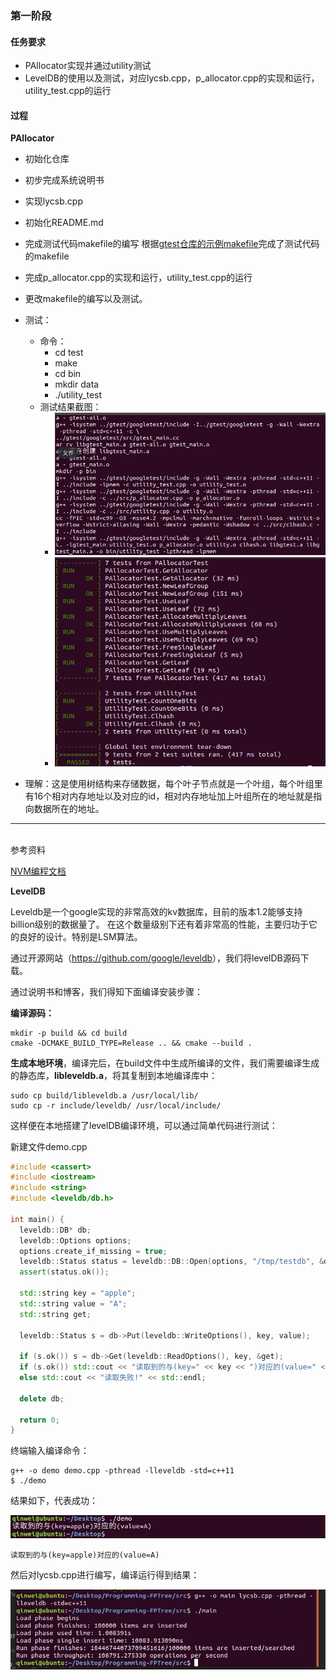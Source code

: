 ### 第一阶段

#### 任务要求

- PAllocator实现并通过utility测试
- LevelDB的使用以及测试，对应lycsb.cpp，p_allocator.cpp的实现和运行，utility_test.cpp的运行

#### 过程

**PAllocator**

- 初始化仓库
- 初步完成系统说明书
- 实现lycsb.cpp

- 初始化README.md
- 完成测试代码makefile的编写
  根据[gtest仓库的示例makefile](https://github.com/google/googletest/blob/master/googletest/make/Makefile)完成了测试代码的makefile
  
- 完成p_allocator.cpp的实现和运行，utility_test.cpp的运行
- 更改makefile的编写以及测试。
- 测试：
  + 命令：
     - cd test
     - make
     - cd bin
     - mkdir data
     - ./utility_test
  + 测试结果截图：
     - ![编译](1_complie.png)
     - ![结果](1_result.png)

- 理解：这是使用树结构来存储数据，每个叶子节点就是一个叶组，每个叶组里有16个相对内存地址以及对应的id，相对内存地址加上叶组所在的地址就是指向数据所在的地址。

---
<br>
参考资料  <br>

[NVM编程文档](https://docs.pmem.io/getting-started-guide/introduction)  <br>

**LevelDB**

Leveldb是一个google实现的非常高效的kv数据库，目前的版本1.2能够支持billion级别的数据量了。 在这个数量级别下还有着非常高的性能，主要归功于它的良好的设计。特别是LSM算法。

通过开源网站（<https://github.com/google/leveldb>），我们将levelDB源码下载。

通过说明书和博客，我们得知下面编译安装步骤：

**编译源码：**

```linux
mkdir -p build && cd build
cmake -DCMAKE_BUILD_TYPE=Release .. && cmake --build .
```

**生成本地环境**，编译完后，在build文件中生成所编译的文件，我们需要编译生成的静态库，**libleveldb.a**，将其复制到本地编译库中：

```
sudo cp build/libleveldb.a /usr/local/lib/
sudo cp -r include/leveldb/ /usr/local/include/
```

这样便在本地搭建了levelDB编译环境，可以通过简单代码进行测试：

新建文件demo.cpp

```c++
#include <cassert>
#include <iostream>
#include <string>
#include <leveldb/db.h>

int main() {
  leveldb::DB* db;
  leveldb::Options options;
  options.create_if_missing = true;
  leveldb::Status status = leveldb::DB::Open(options, "/tmp/testdb", &db);
  assert(status.ok());

  std::string key = "apple";
  std::string value = "A";
  std::string get;

  leveldb::Status s = db->Put(leveldb::WriteOptions(), key, value);
  
  if (s.ok()) s = db->Get(leveldb::ReadOptions(), key, &get);
  if (s.ok()) std::cout << "读取到的与(key=" << key << ")对应的(value=" << get << ")" << std::endl;
  else std::cout << "读取失败!" << std::endl;

  delete db;

  return 0;
}
```

终端输入编译命令：

```
g++ -o demo demo.cpp -pthread -lleveldb -std=c++11
$ ./demo
```

结果如下，代表成功：

![image](https://github.com/dbms-19/FPTree/blob/master/pic/2.jpg)

```
读取到的与(key=apple)对应的(value=A)
```

然后对lycsb.cpp进行编写，编译运行得到结果：

![image](https://github.com/dbms-19/FPTree/blob/master/pic/1.jpg)

